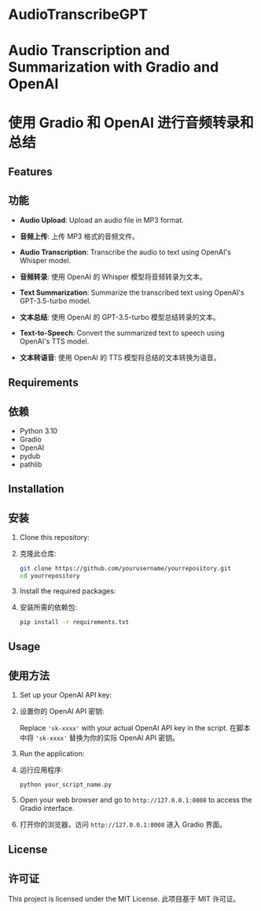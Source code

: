 # AudioTranscribeGPT

# Audio Transcription and Summarization with Gradio and OpenAI

# 使用 Gradio 和 OpenAI 进行音频转录和总结

## Features

## 功能

-   **Audio Upload**: Upload an audio file in MP3 format.
-   **音频上传**: 上传 MP3 格式的音频文件。

-   **Audio Transcription**: Transcribe the audio to text using OpenAI's Whisper model.
-   **音频转录**: 使用 OpenAI 的 Whisper 模型将音频转录为文本。

-   **Text Summarization**: Summarize the transcribed text using OpenAI's GPT-3.5-turbo model.
-   **文本总结**: 使用 OpenAI 的 GPT-3.5-turbo 模型总结转录的文本。

-   **Text-to-Speech**: Convert the summarized text to speech using OpenAI's TTS model.
-   **文本转语音**: 使用 OpenAI 的 TTS 模型将总结的文本转换为语音。

## Requirements

## 依赖

-   Python 3.10
-   Gradio
-   OpenAI
-   pydub
-   pathlib

## Installation

## 安装

1. Clone this repository:
1. 克隆此仓库:

    ```bash
    git clone https://github.com/yourusername/yourrepository.git
    cd yourrepository
    ```

1. Install the required packages:
1. 安装所需的依赖包:

    ```bash
    pip install -r requirements.txt
    ```

## Usage

## 使用方法

1. Set up your OpenAI API key:
1. 设置你的 OpenAI API 密钥:

    Replace `'sk-xxxx'` with your actual OpenAI API key in the script.
    在脚本中将 `'sk-xxxx'` 替换为你的实际 OpenAI API 密钥。

1. Run the application:
1. 运行应用程序:

    ```bash
    python your_script_name.py
    ```

1. Open your web browser and go to `http://127.0.0.1:8008` to access the Gradio interface.
1. 打开你的浏览器，访问 `http://127.0.0.1:8008` 进入 Gradio 界面。

## License

## 许可证

This project is licensed under the MIT License.
此项目基于 MIT 许可证。
